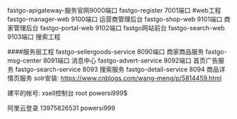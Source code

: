 fastgo-apigateway-服务官网9000端口
fastgo-register 7001端口
#web工程
fastgo-manager-web 9100端口 运营商管理后台
fastgo-shop-web   9101端口  商家管理后台
fastgo-portal-web 9102端口  fastgo网站前台
fastgo-search-web 9103端口  搜索工程 

####服务层工程
fastgo-sellergoods-service 8090端口  商家商品服务
fastgo-msg-center 8091端口 消息中心
fastgo-advert-service 8092端口 首页广告服务
fastgo-search-service 8093 搜索服务
fastgo-detail-service 8094 商品详情页服务
solr安装: https://www.cnblogs.com/wang-meng/p/5814459.html

建平的帐号:
xsell控制台
root powersi999$

阿里云登录
13975826531  powersi999 













































